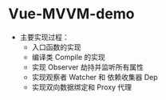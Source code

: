# Vue-MVVM-demo
+ 主要实现过程：
    + 入口函数的实现
    + 编译类 Compile 的实现
    + 实现 Observer 劫持并监听所有属性
    + 实现观察者 Watcher 和 依赖收集器 Dep
    + 实现双向数据绑定和 Proxy 代理
